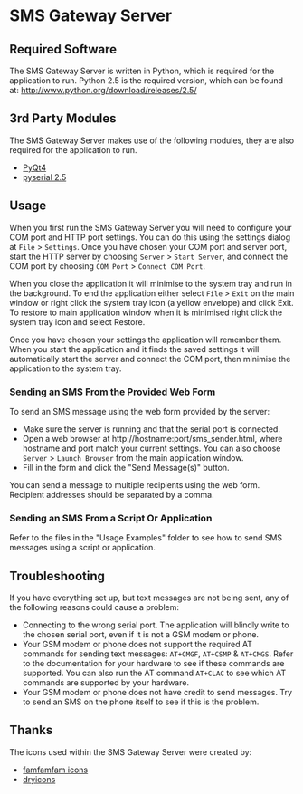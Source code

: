 # SMS Gateway Server

## Required Software
The SMS Gateway Server is written in Python, which is required for the application to run. Python 2.5 is the required version, which can be found at: http://www.python.org/download/releases/2.5/

## 3rd Party Modules
The SMS Gateway Server makes use of the following modules, they are also required for the application to run.

- [PyQt4](http://www.riverbankcomputing.co.uk/software/pyqt/download)
- [pyserial 2.5](http://sourceforge.net/projects/pyserial/files/)

## Usage
When you first run the SMS Gateway Server you will need to configure your COM port and HTTP port settings. You can do this using the settings dialog at `File` > `Settings`. Once you have chosen your COM port and server port, start the HTTP server by choosing `Server` > `Start Server`, and connect the COM port by choosing `COM Port` > `Connect COM Port`.

When you close the application it will minimise to the system tray and run in the background. To end the application either select `File` > `Exit` on the main window or right click the system tray icon (a yellow envelope) and click Exit. To restore to main application window when it is minimised right click the system tray icon and select Restore.

Once you have chosen your settings the application will remember them. When you start the application and it finds the saved settings it will automatically start the server and connect the COM port, then minimise the application to the system tray.

### Sending an SMS From the Provided Web Form
To send an SMS message using the web form provided by the server:

- Make sure the server is running and that the serial port is connected.
- Open a web browser at http://hostname:port/sms_sender.html, where hostname and port match your current settings. You can also choose `Server` > `Launch Browser` from the main application window.
- Fill in the form and click the "Send Message(s)" button.

You can send a message to multiple recipients using the web form. Recipient addresses should be separated by a comma.

### Sending an SMS From a Script Or Application
Refer to the files in the "Usage Examples" folder to see how to send SMS
messages using a script or application.

## Troubleshooting
If you have everything set up, but text messages are not being sent, any of the following reasons could cause a problem:

- Connecting to the wrong serial port. The application will blindly write to the chosen serial port, even if it is not a GSM modem or phone.
- Your GSM modem or phone does not support the required AT commands for sending text messages: `AT+CMGF`, `AT+CSMP` & `AT+CMGS`. Refer to the documentation for your hardware to see if these commands are supported. You can also run the AT command `AT+CLAC` to see which AT commands are supported by your hardware.
- Your GSM modem or phone does not have credit to send messages. Try to send an SMS on the phone itself to see if this is the problem.

## Thanks
The icons used within the SMS Gateway Server were created by:
  * [famfamfam icons](http://www.famfamfam.com/)
  * [dryicons](http://dryicons.com/)
